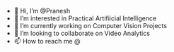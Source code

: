 - 👋 Hi, I’m @Pranesh
- 👀 I’m interested in Practical Artifiicial Intelligence
- 🌱 I’m currently working on Computer Vision Projects
- 💞️ I’m looking to collaborate on Video Analytics
- 📫 How to reach me @

<!---
ragunathanpr/ragunathanpr is a ✨ special ✨ repository because its `README.md` (this file) appears on your GitHub profile.
You can click the Preview link to take a look at your changes.
--->
